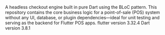 A headless checkout engine built in pure Dart using the BLoC pattern.
This repository contains the core business logic for a point-of-sale (POS)
system without any UI, database, or plugin dependencies—ideal for 
unit testing and serving as the backend for Flutter POS apps.
flutter version 3.32.4
Dart version 3.8.1

